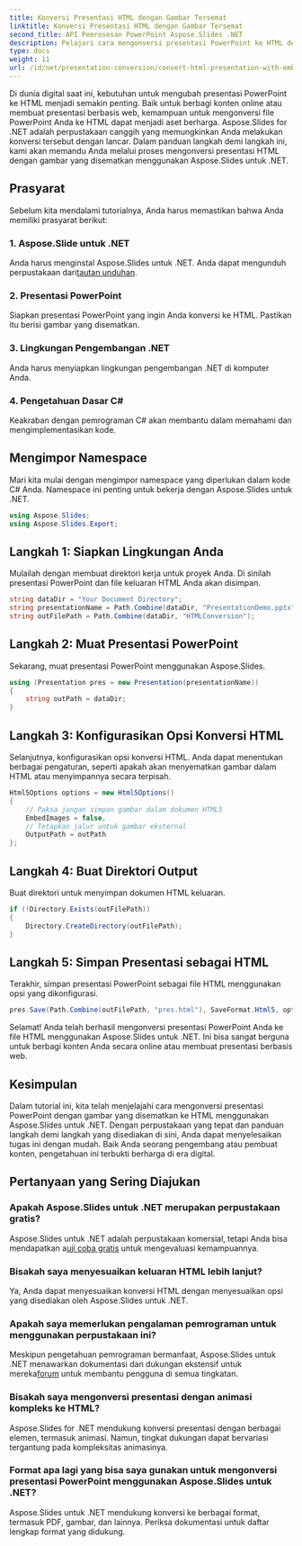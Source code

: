 ```yaml
---
title: Konversi Presentasi HTML dengan Gambar Tersemat
linktitle: Konversi Presentasi HTML dengan Gambar Tersemat
second_title: API Pemrosesan PowerPoint Aspose.Slides .NET
description: Pelajari cara mengonversi presentasi PowerPoint ke HTML dengan gambar yang disematkan menggunakan Aspose.Slides untuk .NET. Panduan langkah demi langkah untuk konversi yang lancar.
type: docs
weight: 11
url: /id/net/presentation-conversion/convert-html-presentation-with-embedded-images/
---
```


Di dunia digital saat ini, kebutuhan untuk mengubah presentasi PowerPoint ke HTML menjadi semakin penting. Baik untuk berbagi konten online atau membuat presentasi berbasis web, kemampuan untuk mengonversi file PowerPoint Anda ke HTML dapat menjadi aset berharga. Aspose.Slides for .NET adalah perpustakaan canggih yang memungkinkan Anda melakukan konversi tersebut dengan lancar. Dalam panduan langkah demi langkah ini, kami akan memandu Anda melalui proses mengonversi presentasi HTML dengan gambar yang disematkan menggunakan Aspose.Slides untuk .NET.

## Prasyarat

Sebelum kita mendalami tutorialnya, Anda harus memastikan bahwa Anda memiliki prasyarat berikut:

### 1. Aspose.Slide untuk .NET

 Anda harus menginstal Aspose.Slides untuk .NET. Anda dapat mengunduh perpustakaan dari[tautan unduhan](https://releases.aspose.com/slides/net/).

### 2. Presentasi PowerPoint

Siapkan presentasi PowerPoint yang ingin Anda konversi ke HTML. Pastikan itu berisi gambar yang disematkan.

### 3. Lingkungan Pengembangan .NET

Anda harus menyiapkan lingkungan pengembangan .NET di komputer Anda.

### 4. Pengetahuan Dasar C#

Keakraban dengan pemrograman C# akan membantu dalam memahami dan mengimplementasikan kode.

## Mengimpor Namespace

Mari kita mulai dengan mengimpor namespace yang diperlukan dalam kode C# Anda. Namespace ini penting untuk bekerja dengan Aspose.Slides untuk .NET.

```csharp
using Aspose.Slides;
using Aspose.Slides.Export;
```

## Langkah 1: Siapkan Lingkungan Anda

Mulailah dengan membuat direktori kerja untuk proyek Anda. Di sinilah presentasi PowerPoint dan file keluaran HTML Anda akan disimpan.

```csharp
string dataDir = "Your Document Directory";
string presentationName = Path.Combine(dataDir, "PresentationDemo.pptx");
string outFilePath = Path.Combine(dataDir, "HTMLConversion");
```

## Langkah 2: Muat Presentasi PowerPoint

Sekarang, muat presentasi PowerPoint menggunakan Aspose.Slides.

```csharp
using (Presentation pres = new Presentation(presentationName))
{
    string outPath = dataDir;
}
```

## Langkah 3: Konfigurasikan Opsi Konversi HTML

Selanjutnya, konfigurasikan opsi konversi HTML. Anda dapat menentukan berbagai pengaturan, seperti apakah akan menyematkan gambar dalam HTML atau menyimpannya secara terpisah.

```csharp
Html5Options options = new Html5Options()
{
    // Paksa jangan simpan gambar dalam dokumen HTML5
    EmbedImages = false,
    // Tetapkan jalur untuk gambar eksternal
    OutputPath = outPath
};
```

## Langkah 4: Buat Direktori Output

Buat direktori untuk menyimpan dokumen HTML keluaran.

```csharp
if (!Directory.Exists(outFilePath))
{
    Directory.CreateDirectory(outFilePath);
}
```

## Langkah 5: Simpan Presentasi sebagai HTML

Terakhir, simpan presentasi PowerPoint sebagai file HTML menggunakan opsi yang dikonfigurasi.

```csharp
pres.Save(Path.Combine(outFilePath, "pres.html"), SaveFormat.Html5, options);
```

Selamat! Anda telah berhasil mengonversi presentasi PowerPoint Anda ke file HTML menggunakan Aspose.Slides untuk .NET. Ini bisa sangat berguna untuk berbagi konten Anda secara online atau membuat presentasi berbasis web.

## Kesimpulan

Dalam tutorial ini, kita telah menjelajahi cara mengonversi presentasi PowerPoint dengan gambar yang disematkan ke HTML menggunakan Aspose.Slides untuk .NET. Dengan perpustakaan yang tepat dan panduan langkah demi langkah yang disediakan di sini, Anda dapat menyelesaikan tugas ini dengan mudah. Baik Anda seorang pengembang atau pembuat konten, pengetahuan ini terbukti berharga di era digital.

## Pertanyaan yang Sering Diajukan

### Apakah Aspose.Slides untuk .NET merupakan perpustakaan gratis?
 Aspose.Slides untuk .NET adalah perpustakaan komersial, tetapi Anda bisa mendapatkan a[uji coba gratis](https://releases.aspose.com/) untuk mengevaluasi kemampuannya.

### Bisakah saya menyesuaikan keluaran HTML lebih lanjut?
Ya, Anda dapat menyesuaikan konversi HTML dengan menyesuaikan opsi yang disediakan oleh Aspose.Slides untuk .NET.

### Apakah saya memerlukan pengalaman pemrograman untuk menggunakan perpustakaan ini?
Meskipun pengetahuan pemrograman bermanfaat, Aspose.Slides untuk .NET menawarkan dokumentasi dan dukungan ekstensif untuk mereka[forum](https://forum.aspose.com/) untuk membantu pengguna di semua tingkatan.

### Bisakah saya mengonversi presentasi dengan animasi kompleks ke HTML?
Aspose.Slides for .NET mendukung konversi presentasi dengan berbagai elemen, termasuk animasi. Namun, tingkat dukungan dapat bervariasi tergantung pada kompleksitas animasinya.

### Format apa lagi yang bisa saya gunakan untuk mengonversi presentasi PowerPoint menggunakan Aspose.Slides untuk .NET?
Aspose.Slides untuk .NET mendukung konversi ke berbagai format, termasuk PDF, gambar, dan lainnya. Periksa dokumentasi untuk daftar lengkap format yang didukung.